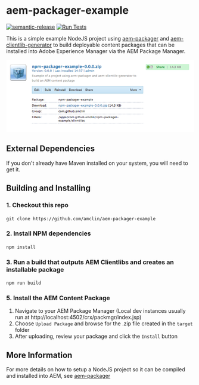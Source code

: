 # aem-packager-example

[![semantic-release](https://img.shields.io/badge/%20%20%F0%9F%93%A6%F0%9F%9A%80-semantic--release-e10079.svg)](https://github.com/semantic-release/semantic-release)
[![Run Tests](https://github.com/amclin/aem-packager-example/actions/workflows/run-tests.yml/badge.svg)](https://github.com/amclin/aem-packager-example/actions/workflows/run-tests.yml)

This is a simple example NodeJS project using [aem-packager](https://www.npmjs.com/package/aem-packager) and [aem-clientlib-generator](https://www.npmjs.com/package/aem-clientlib-generator) to build deployable content packages that can be installed into Adobe Experience Manager via the AEM Package Manager.

![Installed AEM Package](docs/installed-package.png)

## External Dependencies
If you don't already have Maven installed on your system, you will need to get it.

## Building and Installing
### 1. Checkout this repo
`git clone https://github.com/amclin/aem-packager-example`

### 2. Install NPM dependencies
`npm install`

### 3. Run a build that outputs AEM Clientlibs and creates an installable package
`npm run build`

### 5. Install the AEM Content Package
  1. Navigate to your AEM Package Manager (Local dev instances usually run at http://localhost:4502/crx/packmgr/index.jsp)
  2. Choose `Upload Package` and browse for the .zip file created in the `target` folder
  3. After uploading, review your package and click the `Install` button

## More Information
For more details on how to setup a NodeJS project so it can be compiled and installed into AEM, see [aem-packager](https://github.com/amclin/aem-packager)


<!-- sample change -->